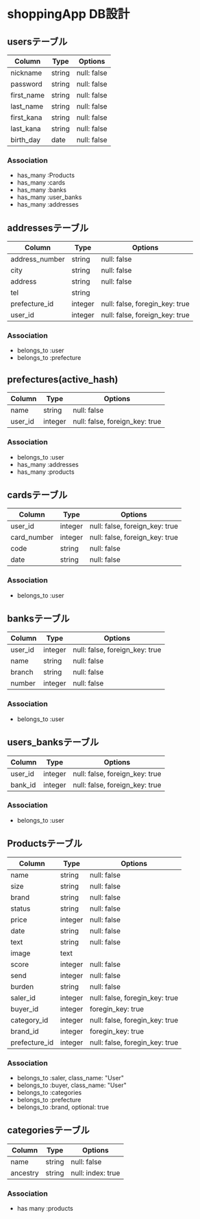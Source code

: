 # shoppingApp DB設計

## usersテーブル
|Column|Type|Options|
|------|----|-------|
|nickname|string|null: false|
|password|string|null: false|
|first_name|string|null: false|
|last_name|string|null: false|
|first_kana|string|null: false|
|last_kana|string|null: false|
|birth_day|date|null: false|
### Association
- has_many :Products
- has_many :cards
- has_many :banks
- has_many :user_banks
- has_many :addresses

## addressesテーブル
|Column|Type|Options|
|------|----|-------|
|address_number|string|null: false|
|city|string|null: false|
|address|string|null: false|
|tel|string|
|prefecture_id|integer|null: false, foregin_key: true|
|user_id|integer|null: false, foreign_key: true|
### Association
- belongs_to :user
- belongs_to :prefecture

## prefectures(active_hash)
|Column|Type|Options|
|------|----|-------|
|name|string|null: false|
|user_id|integer|null: false, foreign_key: true|
### Association
- belongs_to :user
- has_many :addresses
- has_many :products

## cardsテーブル
|Column|Type|Options|
|------|----|-------|
|user_id|integer|null: false, foreign_key: true|
|card_number|integer|null: false, foreign_key: true|f
|code|string|null: false|
|date|string|null: false|
### Association
- belongs_to :user

## banksテーブル
|Column|Type|Options|
|------|----|-------|
|user_id|integer|null: false, foreign_key: true|
|name|string|null: false|
|branch|string|null: false|
|number|integer|null: false|
### Association
- belongs_to :user

## users_banksテーブル
|Column|Type|Options|
|------|----|-------|
|user_id|integer|null: false, foreign_key: true|
|bank_id|integer|null: false, foreign_key: true|
### Association
- belongs_to :user

## Productsテーブル
|Column|Type|Options|
|------|----|-------|
|name|string|null: false|
|size|string|null: false|
|brand|string|null: false|
|status|string|null: false|
|price|integer|null: false|
|date|string|null: false|
|text|string|null: false|
|image|text|
|score|integer|null: false|
|send|integer|null: false|
|burden|string|null: false|
|saler_id|integer|null: false, foregin_key: true|
|buyer_id|integer|foregin_key: true|
|category_id|integer|null: false, foregin_key: true|
|brand_id|integer|foregin_key: true|
|prefecture_id|integer|null: false, foregin_key: true|
### Association
- belongs_to :saler, class_name: "User"
- belongs_to :buyer, class_name: "User"
- belongs_to :categories
- belongs_to :prefecture
- belongs_to :brand, optional: true

## categoriesテーブル
|Column|Type|Options|
|------|----|-------|
|name|string|null: false|
|ancestry|string|null: index: true|
### Association
- has many :products




